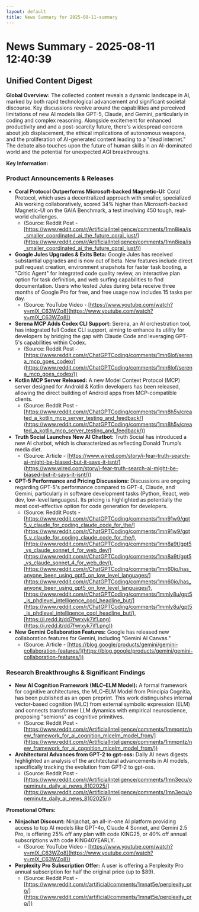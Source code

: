 ```yaml
---
layout: default
title: News Summary for 2025-08-11-summary
---
```

# News Summary - 2025-08-11 12:40:39

## Unified Content Digest

**Global Overview:**
The collected content reveals a dynamic landscape in AI, marked by both rapid technological advancement and significant societal discourse. Key discussions revolve around the capabilities and perceived limitations of new AI models like GPT-5, Claude, and Gemini, particularly in coding and complex reasoning. Alongside excitement for enhanced productivity and and a post-scarcity future, there's widespread concern about job displacement, the ethical implications of autonomous weapons, and the proliferation of AI-generated content leading to a "dead internet." The debate also touches upon the future of human skills in an AI-dominated world and the potential for unexpected AGI breakthroughs.

**Key Information:**

### Product Announcements & Releases
*   **Coral Protocol Outperforms Microsoft-backed Magnetic-UI:** Coral Protocol, which uses a decentralized approach with smaller, specialized AIs working collaboratively, scored 34% higher than Microsoft-backed Magnetic-UI on the GAIA Benchmark, a test involving 450 tough, real-world challenges.
    *   (Source: Reddit Post - [https://www.reddit.com/r/ArtificialInteligence/comments/1mn8iea/is_smaller_coordinated_ai_the_future_coral_just/](https://www.reddit.com/r/ArtificialInteligence/comments/1mn8iea/is_smaller_coordinated_ai_the_future_coral_just/))
*   **Google Jules Upgrades & Exits Beta:** Google Jules has received substantial upgrades and is now out of beta. New features include direct pull request creation, environment snapshots for faster task booting, a "Critic Agent" for integrated code quality review, an interactive plan option for task definition, and web surfing capabilities to find documentation. Users who tested Jules during beta receive three months of Google Pro for free, and free usage now includes 15 tasks per day.
    *   (Source: YouTube Video - [https://www.youtube.com/watch?v=mIX_C63WZo8](https://www.youtube.com/watch?v=mIX_C63WZo8))
*   **Serena MCP Adds Codex CLI Support:** Serena, an AI orchestration tool, has integrated full Codex CLI support, aiming to enhance its utility for developers by bridging the gap with Claude Code and leveraging GPT-5's capabilities within Codex.
    *   (Source: Reddit Post - [https://www.reddit.com/r/ChatGPTCoding/comments/1mn6lof/serena_mcp_goes_codex/](https://www.reddit.com/r/ChatGPTCoding/comments/1mn6lof/serena_mcp_goes_codex/))
*   **Kotlin MCP Server Released:** A new Model Context Protocol (MCP) server designed for Android & Kotlin developers has been released, allowing the direct building of Android apps from MCP-compatible clients.
    *   (Source: Reddit Post - [https://www.reddit.com/r/ChatGPTCoding/comments/1mn8h5v/created_a_kotlin_mcp_server_testing_and_feedback/](https://www.reddit.com/r/ChatGPTCoding/comments/1mn8h5v/created_a_kotlin_mcp_server_testing_and_feedback/))
*   **Truth Social Launches New AI Chatbot:** Truth Social has introduced a new AI chatbot, which is characterized as reflecting Donald Trump’s media diet.
    *   (Source: Article - [https://www.wired.com/story/i-fear-truth-search-ai-might-be-biased-but-it-says-it-isnt/](https://www.wired.com/story/i-fear-truth-search-ai-might-be-biased-but-it-says-it-isnt/))
*   **GPT-5 Performance and Pricing Discussions:** Discussions are ongoing regarding GPT-5's performance compared to GPT-4, Claude, and Gemini, particularly in software development tasks (Python, React, web dev, low-level languages). Its pricing is highlighted as potentially the most cost-effective option for code generation for developers.
    *   (Source: Reddit Posts - [https://www.reddit.com/r/ChatGPTCoding/comments/1mn91w9/gpt5_v_claude_for_coding_claude_code_for_the/](https://www.reddit.com/r/ChatGPTCoding/comments/1mn91w9/gpt5_v_claude_for_coding_claude_code_for_the/), [https://www.reddit.com/r/ChatGPTCoding/comments/1mn8a9t/gpt5_vs_claude_sonnet_4_for_web_dev/](https://www.reddit.com/r/ChatGPTCoding/comments/1mn8a9t/gpt5_vs_claude_sonnet_4_for_web_dev/), [https://www.reddit.com/r/ChatGPTCoding/comments/1mn60io/has_anyone_been_using_gpt5_on_low_level_languages/](https://www.reddit.com/r/ChatGPTCoding/comments/1mn60io/has_anyone_been_using_gpt5_on_low_level_languages/), [https://www.reddit.com/r/ChatGPTCoding/comments/1mmly8u/gpt5_is_phdlevel_intelligence_cool_headline_but/](https://www.reddit.com/r/ChatGPTCoding/comments/1mmly8u/gpt5_is_phdlevel_intelligence_cool_headline_but/), [https://i.redd.it/dd7fwrxyk7if1.png](https://i.redd.it/dd7fwrxyk7if1.png))
*   **New Gemini Collaboration Features:** Google has released new collaboration features for Gemini, including "Gemini AI Canvas."
    *   (Source: Article - [https://blog.google/products/gemini/gemini-collaboration-features/](https://blog.google/products/gemini/gemini-collaboration-features/))

### Research Breakthroughs & Significant Findings
*   **New AI Cognition Framework (MLC–ELM Model):** A formal framework for cognitive architectures, the MLC–ELM Model from Principia Cognitia, has been published as an open preprint. This work distinguishes internal vector-based cognition (MLC) from external symbolic expression (ELM) and connects transformer LLM dynamics with empirical neuroscience, proposing "semions" as cognitive primitives.
    *   (Source: Reddit Post - [https://www.reddit.com/r/ArtificialInteligence/comments/1mmpntz/new_framework_for_ai_cognition_mlcelm_model_from/](https://www.reddit.com/r/ArtificialInteligence/comments/1mmpntz/new_framework_for_ai_cognition_mlcelm_model_from/))
*   **Architectural Advances from GPT-2 to gpt-oss:** Daily AI news digests highlighted an analysis of the architectural advancements in AI models, specifically tracking the evolution from GPT-2 to gpt-oss.
    *   (Source: Reddit Post - [https://www.reddit.com/r/ArtificialInteligence/comments/1mn3ecu/oneminute_daily_ai_news_8102025/](https://www.reddit.com/r/ArtificialInteligence/comments/1mn3ecu/oneminute_daily_ai_news_8102025/))

**Promotional Offers:**
*   **Ninjachat Discount:** Ninjachat, an all-in-one AI platform providing access to top AI models like GPT-4o, Claude 4 Sonnet, and Gemini 2.5 Pro, is offering 25% off any plan with code KING25, or 40% off annual subscriptions with code KING40YEARLY.
    *   (Source: YouTube Video - [https://www.youtube.com/watch?v=mIX_C63WZo8](https://www.youtube.com/watch?v=mIX_C63WZo8))
*   **Perplexity Pro Subscription Offer:** A user is offering a Perplexity Pro annual subscription for half the original price (up to $89).
    *   (Source: Reddit Post - [https://www.reddit.com/r/artificial/comments/1mnat5e/perplexity_pro/](https://www.reddit.com/r/artificial/comments/1mnat5e/perplexity_pro/))